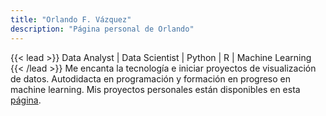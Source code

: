 ```yaml
---
title: "Orlando F. Vázquez"
description: "Página personal de Orlando"
---
```


{{< lead >}}
Data Analyst | Data Scientist | Python | R | Machine Learning
{{< /lead >}}
Me encanta la tecnología e iniciar proyectos de visualización de datos. Autodidacta en programación y formación en progreso en machine learning. Mis proyectos personales están disponibles en esta [página](/es/projects).


<!-- This is a demo site built entirely using Congo. It also contains a complete set of [theme documentation]. Congo is flexible and is great for both static page-based content (like this demo) or a traditional blog with a feed of recent posts. -->

